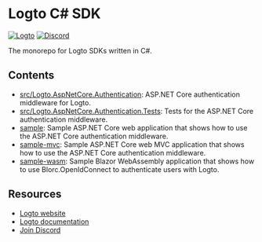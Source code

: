 # Logto C# SDK

[![Logto](https://img.shields.io/badge/for-logto-7958ff)][Website]
[![Discord](https://img.shields.io/discord/965845662535147551?color=5865f2&logo=discord&label=discord)][Discord]

The monorepo for Logto SDKs written in C#.

## Contents

- [src/Logto.AspNetCore.Authentication](./src/Logto.AspNetCore.Authentication): ASP.NET Core authentication middleware for Logto.
- [src/Logto.AspNetCore.Authentication.Tests](./src/Logto.AspNetCore.Authentication.Tests): Tests for the ASP.NET Core authentication middleware.
- [sample](./sample): Sample ASP.NET Core web application that shows how to use the ASP.NET Core authentication middleware.
- [sample-mvc](./sample-mvc): Sample ASP.NET Core web MVC application that shows how to use the ASP.NET Core authentication middleware.
- [sample-wasm](./sample-wasm): Sample Blazor WebAssembly application that shows how to use Blorc.OpenIdConnect to authenticate users with Logto.

## Resources

- [Logto website][Website]
- [Logto documentation](https://docs.logto.io/)
- [Join Discord][Discord]

[Website]: https://logto.io/
[Discord]: https://discord.gg/vRvwuwgpVX
